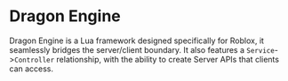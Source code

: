 # Dragon Engine
Dragon Engine is a Lua framework designed specifically for Roblox, it seamlessly bridges the server/client boundary.
It also features a `Service`->`Controller` relationship, with the ability to create Server APIs that clients can access.
